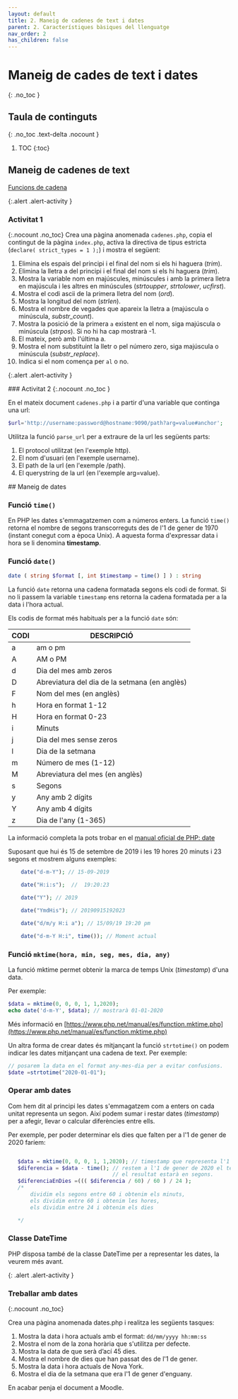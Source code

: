```yaml
---
layout: default
title: 2. Maneig de cadenes de text i dates
parent: 2. Característiques bàsiques del llenguatge
nav_order: 2
has_children: false
---
```


# Maneig de cades de text i dates
{: .no_toc }

## Taula de continguts
{: .no_toc .text-delta  .nocount }

1. TOC
{:toc}

## Maneig de cadenes de text

[Funcions de cadena](https://www.php.net/manual/es/ref.strings.php)

{:.alert .alert-activity }
<div markdown="1">

### Activitat 1
{:.nocount .no_toc}
Crea una pàgina anomenada `cadenes.php`, copia el contingut de la pàgina `index.php`, activa la directiva
 de tipus estricta (`declare( strict_types = 1 );`) i mostra el següent: 

1. Elimina els espais del principi i el final del nom si els hi haguera (_trim_). 
2. Elimina la lletra a del principi i el final del nom si els hi haguera (_trim_). 
3. Mostra la variable nom en majúscules, minúscules i amb la primera lletra en majúscula i les altres en minúscules 
(_strtoupper_, _strtolower_, _ucfirst_). 
4. Mostra el codi ascii de la primera lletra del nom (_ord_). 
5. Mostra la longitud del nom (_strlen_). 
6. Mostra el nombre de vegades que apareix la lletra a (majúscula o minúscula, _substr_count_). 
7. Mostra la posició de la primera `a` existent en el nom, siga majúscula o minúscula (_strpos_). Si no hi ha cap mostrarà -1. 
8. El mateix, però amb l'última a. 
9. Mostra el nom substituint la lletr o pel número zero, siga majúscula o minúscula (_substr_replace_). 
10. Indica si el nom comença per `al` o no. 
</div>

{:.alert .alert-activity }
<div markdown="1">
### Activitat 2
{:.nocount .no_toc }

En el mateix document `cadenes.php` i a partir d'una variable que continga una url: 
```php
$url='http://username:password@hostname:9090/path?arg=value#anchor';
``` 
Utilitza la funció `parse_url` per a extraure de la url les següents parts:  
1. El protocol utilitzat (en l'exemple http).  
2. El nom d'usuari (en l'exemple username). 
3. El path de la url (en l'exemple /path). 
4. El querystring de la url (en l'exemple arg=value).
</div>
## Maneig de dates

### Funció `time()`

En PHP les dates s'emmagatzemen com a números enters. La funció `time()` retorna el nombre de segons transcorreguts des de l'1 de gener de 1970 (instant conegut com a època Unix). A aquesta forma d'expressar data i hora se li denomina **timestamp**.

### Funció `date()`

```php
date ( string $format [, int $timestamp = time() ] ) : string
```

La funció `date` retorna una cadena formatada segons els codi de format. Si no li passem la variable `timestamp` ens retorna la cadena formatada per a la data i l'hora actual.

Els codis de format més habituals  per a la funció `date` són:

|CODI|DESCRIPCIÓ|
|--- |--- |
|a|am o pm|
|A|AM o PM|
|d|Dia del mes amb zeros|
|D|Abreviatura del dia de la setmana (en anglès)|
|F|Nom del mes (en anglès)|
|h|Hora en format 1-12|
|H|Hora en format 0-23|
|i|Minuts|
|j|Dia del mes sense zeros|
|l|Dia de la setmana|
|m|Número de mes (1-12)|
|M|Abreviatura del mes (en anglès)|
|s|Segons|
|y|Any amb 2 dígits|
|Y|Any amb 4 dígits|
|z|Dia de l'any (1-365)|

La informació completa la pots trobar en el [manual oficial de PHP: date](https://www.php.net/manual/es/function.date.php)

Suposant que hui és 15 de setembre de 2019 i les 19 hores 20 minuts i 23 segons et mostrem alguns exemples:

```php
    date("d-m-Y"); // 15-09-2019

    date("H:i:s");  //  19:20:23

    date("Y"); // 2019

    date("YmdHis"); // 20190915192023

    date("d/m/y H:i a"); // 15/09/19 19:20 pm

    date("d-m-Y H:i", time()); // Moment actual
```



### Funció `mktime(hora, min, seg, mes, dia, any)`

La funció mktime permet obtenir la marca de temps Unix (_timestamp_) d'una data.

Per exemple:

```php
$data = mktime(0, 0, 0, 1, 1,2020);
echo date('d-m-Y', $data); // mostrarà 01-01-2020
```
Més informació en [https://www.php.net/manual/es/function.mktime.php](https://www.php.net/manual/es/function.mktime.php)

Un altra forma de crear dates és mitjançant la funció `strtotime()` on podem indicar les dates mitjançant una cadena de text. Per exemple:

```php
// posarem la data en el format any-mes-dia per a evitar confusions.
$date =strtotime("2020-01-01"); 
```

### Operar amb dates

Com hem dit al principi les dates s'emmagatzem com a enters on cada unitat representa un segon. Així podem sumar i restar dates (_timestamp_) per a afegir, llevar o calcular diferències entre ells.

Per exemple, per poder determinar els dies que falten per a l'1 de gener de 2020 faríem:

```php

   $data = mktime(0, 0, 0, 1, 1,2020); // timestamp que representa l'1 de gener de 2020
   $diferencia = $data - time(); // restem a l'1 de gener de 2020 el temps actual, 
                                 // el resultat estarà en segons.
   $diferenciaEnDies =((( $diferencia / 60) / 60 ) / 24 );
   /*  
       dividim els segons entre 60 i obtenim els minuts,
       els dividim entre 60 i obtenim les hores,
       els dividim entre 24 i obtenim els dies 

   */

```

### Classe DateTime

PHP disposa també de la classe DateTime per a representar les dates, la veurem més avant.


{: .alert .alert-activity }
<div markdown="1">

### Treballar amb dates
{:.nocount .no_toc}

Crea una pàgina anomenada dates.php i realitza les següents tasques:

1.  Mostra la data i hora actuals amb el format: `dd/mm/yyyy hh:mm:ss`
2.  Mostra el nom de la zona horària que s'utilitza per defecte.
3.  Mostra la data de que serà d’ací 45 dies.
4.  Mostra el nombre de dies que han passat des de l'1 de gener.
5.  Mostra la data i hora actuals de Nova York.
6.  Mostra el dia de la setmana que era l'1 de gener d'enguany.

En acabar penja el document a Moodle.

